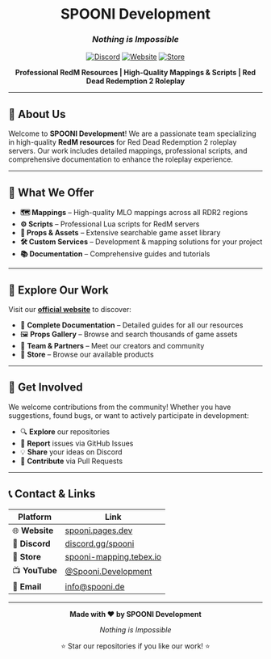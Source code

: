 <div align="center">

# SPOONI Development

### *Nothing is Impossible*

[![Discord](https://img.shields.io/discord/1029127873249935441?color=7289da&label=Discord&logo=discord&logoColor=white&style=for-the-badge)](https://discord.gg/spooni)
[![Website](https://img.shields.io/badge/Website-spooni.pages.dev-orange?style=for-the-badge&logo=google-chrome&logoColor=white)](https://spooni.pages.dev)
[![Store](https://img.shields.io/badge/Store-Tebex-00A8E8?style=for-the-badge&logo=shopify&logoColor=white)](https://spooni-mapping.tebex.io/)

**Professional RedM Resources | High-Quality Mappings & Scripts | Red Dead Redemption 2 Roleplay**

</div>

---

## 🌟 About Us

Welcome to **SPOONI Development**! We are a passionate team specializing in high-quality **RedM resources** for Red Dead Redemption 2 roleplay servers. Our work includes detailed mappings, professional scripts, and comprehensive documentation to enhance the roleplay experience.

---

## 🎯 What We Offer

- **🗺️ Mappings** – High-quality MLO mappings across all RDR2 regions
- **⚙️ Scripts** – Professional Lua scripts for RedM servers
- **🎨 Props & Assets** – Extensive searchable game asset library
- **🛠️ Custom Services** – Development & mapping solutions for your project
- **📚 Documentation** – Comprehensive guides and tutorials

---

## 🚀 Explore Our Work

Visit our [**official website**](https://spooni.pages.dev) to discover:

- 📖 **Complete Documentation** – Detailed guides for all our resources
- 🖼️ **Props Gallery** – Browse and search thousands of game assets
- 👥 **Team & Partners** – Meet our creators and community
- 🛒 **Store** – Browse our available products

---

## 🤝 Get Involved

We welcome contributions from the community! Whether you have suggestions, found bugs, or want to actively participate in development:

- 🔍 **Explore** our repositories
- 🐛 **Report** issues via GitHub Issues
- 💡 **Share** your ideas on Discord
- 🔧 **Contribute** via Pull Requests

---

## 📞 Contact & Links

<div align="center">

| Platform | Link |
|----------|------|
| 🌐 **Website** | [spooni.pages.dev](https://spooni.pages.dev) |
| 💬 **Discord** | [discord.gg/spooni](https://discord.gg/spooni) |
| 🛒 **Store** | [spooni-mapping.tebex.io](https://spooni-mapping.tebex.io/) |
| 📺 **YouTube** | [@Spooni.Development](https://www.youtube.com/@Spooni.Development) |
| 📧 **Email** | info@spooni.de |

</div>

---

<div align="center">

**Made with ❤️ by SPOONI Development**

*Nothing is Impossible*

⭐ Star our repositories if you like our work! ⭐

</div>

